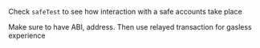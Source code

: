 Check `safeTest` to see how interaction with a safe accounts take place

Make sure to have ABI, address. Then use relayed transaction for gasless experience

